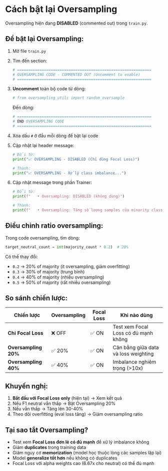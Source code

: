 # Cách bật lại Oversampling

Oversampling hiện đang **DISABLED** (commented out) trong `train.py`.

## Để bật lại Oversampling:

1. Mở file `train.py`
2. Tìm đến section:
   ```python
   # ============================================================
   # OVERSAMPLING CODE - COMMENTED OUT (Uncomment to enable)
   # ============================================================
   ```

3. **Uncomment** toàn bộ code từ dòng:
   ```python
   # from oversampling_utils import random_oversample
   ```
   
   Đến dòng:
   ```python
   # ============================================================
   # END OVERSAMPLING CODE
   # ============================================================
   ```

4. Xóa dấu `#` ở đầu mỗi dòng để bật lại code

5. Cập nhật lại header message:
   ```python
   # Đổi từ:
   print("📈 OVERSAMPLING - DISABLED (Chỉ dùng Focal Loss)")
   
   # Thành:
   print("📈 OVERSAMPLING - Xử lý class imbalance...")
   ```

6. Cập nhật message trong phần Trainer:
   ```python
   # Đổi từ:
   print(f"   • Oversampling: DISABLED (không dùng)")
   
   # Thành:
   print(f"   • Oversampling: Tăng số lượng samples của minority class")
   ```

## Điều chỉnh ratio oversampling:

Trong code oversampling, tìm dòng:
```python
target_neutral_count = int(majority_count * 0.2)  # 20%
```

Có thể thay đổi:
- `0.2` → 20% of majority (ít oversampling, giảm overfitting)
- `0.3` → 30% of majority (trung bình)
- `0.4` → 40% of majority (nhiều oversampling)
- `0.5` → 50% of majority (rất nhiều oversampling)

## So sánh chiến lược:

| Chiến lược | Oversampling | Focal Loss | Khi nào dùng |
|-----------|--------------|------------|--------------|
| **Chỉ Focal Loss** | ❌ OFF | ✅ ON | Test xem Focal Loss có đủ mạnh không |
| **Oversampling 20%** | ✅ 20% | ✅ ON | Cân bằng giữa data và loss weighting |
| **Oversampling 40%** | ✅ 40% | ✅ ON | Imbalance nghiêm trọng (>10x) |

## Khuyến nghị:

1. **Bắt đầu với Focal Loss only** (hiện tại) → Xem kết quả
2. Nếu F1 neutral vẫn thấp → Bật Oversampling 20%
3. Nếu vẫn thấp → Tăng lên 30-40%
4. Theo dõi overfitting (eval loss tăng) → Giảm oversampling ratio

## Tại sao tắt Oversampling?

- Test xem **Focal Loss đơn lẻ có đủ mạnh** để xử lý imbalance không
- Giảm **duplicates** trong training data
- Giảm nguy cơ **memorization** (model học thuộc lòng các samples lặp lại)
- Model **generalize tốt hơn** nếu không có duplicates
- Focal Loss với alpha weights cao (6.67x cho neutral) có thể đủ mạnh
